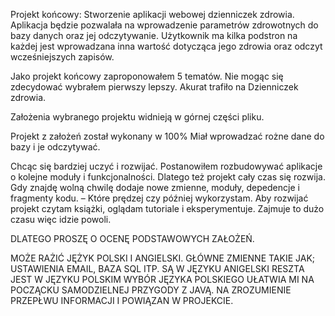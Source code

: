 Projekt końcowy:
Stworzenie aplikacji webowej dzienniczek zdrowia.
Aplikacja będzie pozwalała na wprowadzenie parametrów zdrowotnych do bazy danych
oraz jej odczytywanie.
Użytkownik ma kilka podstron na każdej jest wprowadzana inna wartość dotycząca jego zdrowia
oraz odczyt wcześniejszych zapisów.






Jako projekt końcowy zaproponowałem 5 tematów. 
Nie mogąc się zdecydować wybrałem pierwszy lepszy. 
Akurat trafiło na Dzienniczek zdrowia.

Założenia wybranego projektu widnieją w górnej części pliku.

Projekt z założeń został wykonany w 100% Miał wprowadzać rożne dane do bazy i je odczytywać.

Chcąc się bardziej uczyć i rozwijać. Postanowiłem rozbudowywać aplikacje o kolejne moduły i funkcjonalności.
Dlatego też projekt cały czas się rozwija. Gdy znajdę wolną chwilę dodaje nowe zmienne, moduły, depedencje i fragmenty kodu.  – Które prędzej czy później wykorzystam.
Aby rozwijać projekt czytam książki, oglądam tutoriale i eksperymentuje. Zajmuje to dużo czasu więc idzie powoli.

 DLATEGO PROSZĘ O OCENĘ PODSTAWOWYCH ZAŁOŻEŃ.


MOŻE RAŻIĆ JĘŻYK POLSKI I ANGIELSKI.
GŁÓWNE ZMIENNE TAKIE JAK; USTAWIENIA EMAIL, BAZA SQL ITP. SĄ W JĘZYKU ANIGELSKI
RESZTA JEST W JĘZYKU POLSKIM 
WYBÓR JĘZYKA POLSKIEGO UŁATWIA MI NA POCZĄCKU SAMODZIELNEJ PRZYGODY Z JAVĄ.
NA ZROZUMIENIE PRZEPŁWU INFORMACJI I POWIĄZAN W PROJEKCIE.

